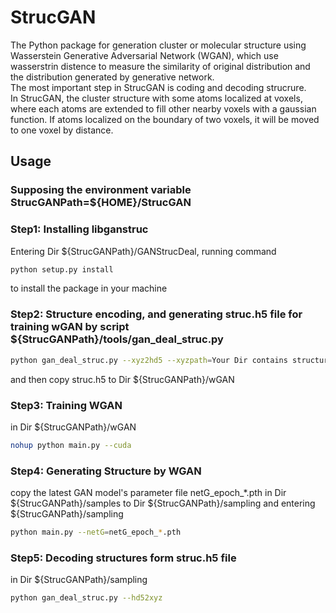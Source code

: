# StrucGAN
The Python package for generation cluster or molecular structure using Wasserstein Generative Adversarial Network (WGAN), 
which use wasserstrin distence to measure the similarity of original distribution and the distribution generated by generative network.  
The most important step in StrucGAN is coding and decoding strucrure.  
In StrucGAN, the cluster structure with some atoms localized at voxels, where each atoms are extended to fill other nearby voxels with a gaussian function. If atoms localized on the boundary of two voxels, it will be moved to one voxel by distance.



## Usage

### Supposing the environment variable StrucGANPath=${HOME}/StrucGAN

### Step1: Installing libganstruc
Entering Dir ${StrucGANPath}/GANStrucDeal, running command 
```bash
python setup.py install
```
to install the package in your machine  

### Step2: Structure encoding, and generating struc.h5 file for training wGAN by script ${StrucGANPath}/tools/gan_deal_struc.py
```bash
python gan_deal_struc.py --xyz2hd5 --xyzpath=Your Dir contains structure files in xyz format
```
and then copy struc.h5 to Dir ${StrucGANPath}/wGAN

### Step3: Training WGAN
in Dir ${StrucGANPath}/wGAN
```bash
nohup python main.py --cuda 
```

### Step4: Generating Structure by WGAN
copy the latest GAN model's parameter file netG_epoch_*.pth in Dir ${StrucGANPath}/samples to Dir ${StrucGANPath}/sampling and entering ${StrucGANPath}/sampling  
```bash
python main.py --netG=netG_epoch_*.pth
```

### Step5: Decoding structures form struc.h5 file
in Dir ${StrucGANPath}/sampling
```bash
python gan_deal_struc.py --hd52xyz
```
